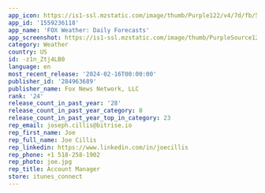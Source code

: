 ```yaml
---
app_icon: https://is1-ssl.mzstatic.com/image/thumb/Purple122/v4/7d/fb/5a/7dfb5a81-12c6-bc9f-efc2-40590e70a3b6/AppIcon-0-1x_U007emarketing-0-7-0-0-85-220-0.png/1024x1024bb.png
app_id: '1559236118'
app_name: 'FOX Weather: Daily Forecasts'
app_screenshot: https://is1-ssl.mzstatic.com/image/thumb/PurpleSource126/v4/74/38/dd/7438ddc8-ca4f-d5ff-3b34-6f6caa20c1ad/b468721b-5b3a-42f6-ad53-ac5b7037b136_Screen_1_-_Forecast_-_iOS_X.png/1242x2688bb.png
category: Weather
country: US
id: -z1n_Ztj4LB0
language: en
most_recent_release: '2024-02-16T00:00:00'
publisher_id: '284963689'
publisher_name: Fox News Network, LLC
rank: '24'
release_count_in_past_year: '28'
release_count_in_past_year_category: 8
release_count_in_past_year_top_in_category: 23
rep_email: joseph.cillis@bitrise.io
rep_first_name: Joe
rep_full_name: Joe Cillis
rep_linkedin: https://www.linkedin.com/in/joecillis
rep_phone: +1 518-258-1902
rep_photo: joe.jpg
rep_title: Account Manager
store: itunes_connect
---
```

